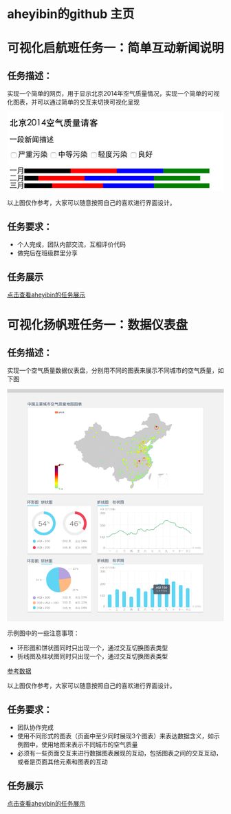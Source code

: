 # aheyibin的github 主页
# 可视化启航班任务一：简单互动新闻说明

## 任务描述：

实现一个简单的网页，用于显示北京2014年空气质量情况，实现一个简单的可视化图表，并可以通过简单的交互来切换可视化呈现

![示例图](asset/vis_qihang_task1_01.jpg)

以上图仅作参考，大家可以随意按照自己的喜欢进行界面设计。

## 任务要求：

* 个人完成，团队内部交流，互相评价代码
* 做完后在班级群里分享

## 任务展示

 [点击查看aheyibin的任务展示](http://aheyibin.github.io/baidu/)

# 可视化扬帆班任务一：数据仪表盘

## 任务描述：

实现一个空气质量数据仪表盘，分别用不同的图表来展示不同城市的空气质量，如下图

![示例图](/asset/vis_yangfan_task1.png)

示例图中的一些注意事项：

* 环形图和饼状图同时只出现一个，通过交互切换图表类型
* 折线图及柱状图同时只出现一个，通过交互切换图表类型

[参考数据](/asset/aqidata.xlsx)

以上图仅作参考，大家可以随意按照自己的喜欢进行界面设计。

## 任务要求：

* 团队协作完成
* 使用不同形式的图表（页面中至少同时展现3个图表）来表达数据含义，如示例图中，使用地图来表示不同城市的空气质量
* 必须有一些页面交互来进行数据图表展现的互动，包括图表之间的交互互动，或者是页面其他元素和图表的互动

## 任务展示

 [点击查看aheyibin的任务展示](http://aheyibin.github.io/baidu/task1_yf/)
